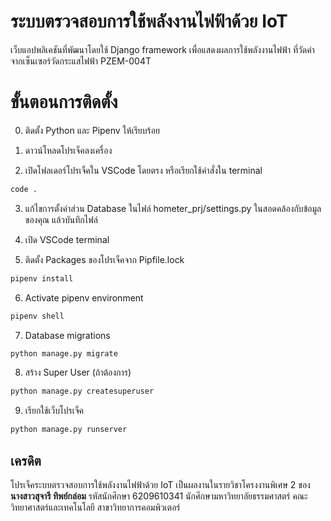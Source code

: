 # ระบบตรวจสอบการใช้พลังงานไฟฟ้าด้วย IoT

เว็บแอปพลิเคชันที่พัฒนาโดยใช้ Django framework เพื่อแสดงผลการใช้พลังงานไฟฟ้า ที่วัดค่าจากเซ็นเซอร์วัดกระแสไฟฟ้า PZEM-004T 


# ขั้นตอนการติดตั้ง
0. ติดตั้ง Python และ Pipenv ให้เรียบร้อย

1.  ดาวน์โหลดโปรเจ็คลงเครื่อง
2. เปิดโฟลเดอร์โปรเจ็คใน VSCode โดยตรง หรือเรียกใช้คำสั่งใน terminal
```bash
code .
```
3.  แก้ไขการตั้งค่าส่วน Database ในไฟล์ hometer_prj/settings.py ในสอดคล้องกับข้อมูลของคุณ แล้วบันทึกไฟล์

4. เปิด VSCode terminal
5. ติดตั้ง Packages ของโปรเจ็คจาก Pipfile.lock
```bash
pipenv install
```
6. Activate pipenv environment
```bash
pipenv shell
```
7. Database migrations
```bash
python manage.py migrate
```
8. สร้าง Super User (ถ้าต้องการ)
```bash
python manage.py createsuperuser
```
9. เรียกใช้เว็บโปรเจ็ค
```bash
python manage.py runserver
``` 
    
    

## เครดิต
โปรเจ็คระบบตรวจสอบการใช้พลังงานไฟฟ้าด้วย IoT เป็นผลงานในรายวิชาโครงงานพิเศษ 2 
ของ**นางสาวสุจารี ทิพย์กล่อม** รหัสนักศึกษา 6209610341 
นักศึกษามหาวิทยาลัยธรรมศาสตร์ คณะวิทยาศาสตร์และเทคโนโลยี สาขาวิทยาการคอมพิวเตอร์


